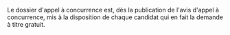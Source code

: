 
Le dossier d'appel à concurrence est, dès la publication de l'avis
d'appel à concurrence, mis à la disposition de chaque candidat qui en
fait la demande à titre gratuit.